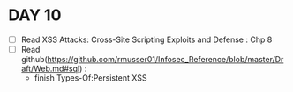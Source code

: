 # DAY 10 
* [ ] Read  XSS Attacks: Cross-Site Scripting Exploits and Defense : Chp 8
* [ ] Read github(https://github.com/rmusser01/Infosec_Reference/blob/master/Draft/Web.md#sql) :
  * finish Types-Of:Persistent XSS

